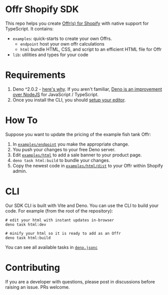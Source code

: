 # Offr Shopify SDK

This repo helps you create [Offr(s) for Shopify](https://apps.shopify.com/offr)
with native support for TypeScript. It contains:

- `examples`: quick-starts to create your own Offrs.
  - `endpoint` host your own offr calculations
  - `html` bundle HTML, CSS, and script to an efficient HTML file for Offr
- `lib`: utilities and types for your code

# Requirements

1. Deno ^2.0.2 - [here's why](/examples/html). If you aren't familiar,
   [Deno is an improvement over NodeJS](https://deno.com/learn/nodes-complexity-problem)
   for JavaScript / TypeScript.
2. Once you install the CLI, you should
   [setup your editor](https://docs.deno.com/runtime/getting_started/setup_your_environment).

# How To

Suppose you want to update the pricing of the example fish tank Offr:

1. In [`examples/endpoint`](/examples/endpoint) you make the appropriate change.
2. You push your changes to your free Deno server.
3. Edit [`examples/html`](/examples/html) to add a sale banner to your product
   page.
4. `deno task html:build` to bundle your changes.
5. Copy the newest code in [`examples/html/dist`](/examples/html/dist) to your
   Offr within Shopify admin.

# CLI

Our SDK CLI is built with Vite and Deno. You can use the CLI to build your code.
For example (from the root of the repository):

```shell
# edit your html with instant updates in-browser
deno task html:dev

# minify your html so it is ready to add as an Offr
deno task html:build
```

You can see all available tasks in [`deno.jsonc`](deno.jsonc)

# Contributing

If you are a developer with questions, please post in discussions before raising
an issue. PRs welcome.
